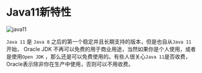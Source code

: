 # Java11新特性

![java11](https://tva1.sinaimg.cn/large/008i3skNgy1gr0u224gvmj30pk0b4aax.jpg)

`Java 11` 是 `Java 8` 之后的第一个稳定并且长期支持的版本，但是也自从`Java 11`开始， Oracle JDK 不再可以免费的用于商业用途，当然如果你是个人使用，或者是使用`Open JDK` ，那么还是可以免费使用的。有些人很关心`Java 11`是否收费，Oracle表示除非你在生产中使用，否则可以不用收费。

